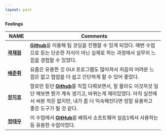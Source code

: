```yaml
---
layout: post
---
```


**Feelings**

NAME | Comments
--------|-----
[**곽재원**]()    | [**Github**]()을 이용해 팀 코딩을 진행할 수 있게 되었다. 매번 수업으로 듣는 단순한 지식이 아닌 실제로 하는 과정에서 실무의 느낌을 경험할 수 있었다.
[**배준휘**]() 　　| 요즘은 유용한 깃 GUI 프로그램도 많아져서 처음의 어려운 느낌은 없고 협업을 더 쉽고 간단하게 할 수 있어 좋았다.
[**장지호**]()| 말로만 듣던 [**Github**]()를 직접 다뤄보면서, 잘 몰라도 이것저것 일단 해보면 뭔가 계속 생기고, 바뀌는게 재미있었다. 아직 실전에서 써본 적은 없지만, 내가 좀 더 익숙해진다면 정말 유용하고 좋은 도구가 될 것 같다.
[**정태우**]()　　 | 이 수업에서 [**GitHub**]()을 배워서 소프트웨어 실습1에서 사용하는 등 유용한 수업이었다.


